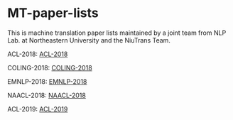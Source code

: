 # MT-paper-lists
This is machine translation paper lists maintained by a joint team from NLP Lab. at Northeastern University and the NiuTrans Team.

ACL-2018: [ACL-2018]([[https://github.com/NiuTrans/MT-paper-lists/blob/master/paper%20lists/ACL-2018.md](https://github.com/NiuTrans/MT-paper-lists/blob/master/paper%20lists/ACL-2018.md))

COLING-2018: [COLING-2018]([https://github.com/NiuTrans/MT-paper-lists/blob/master/paper%20lists/ACL-2018.md](https://github.com/NiuTrans/MT-paper-lists/blob/master/paper%20lists/COLING-2018.md))

EMNLP-2018: [EMNLP-2018]([https://github.com/NiuTrans/MT-paper-lists/blob/master/paper%20lists/ACL-2018.md](https://github.com/NiuTrans/MT-paper-lists/blob/master/paper%20lists/EMNLP-2018.md))

NAACL-2018: [NAACL-2018]([https://github.com/NiuTrans/MT-paper-lists/blob/master/paper%20lists/ACL-2018.md](https://github.com/NiuTrans/MT-paper-lists/blob/master/paper%20lists/NAACL-2018.md))

ACL-2019: [ACL-2019]([https://github.com/NiuTrans/MT-paper-lists/blob/master/paper%20lists/ACL-2018.md](https://github.com/NiuTrans/MT-paper-lists/blob/master/paper%20lists/ACL-2019.md))

